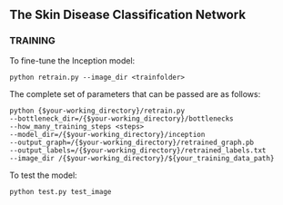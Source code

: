 ## The Skin Disease Classification Network

### TRAINING

To fine-tune the Inception model:
```
python retrain.py --image_dir <trainfolder>
```

The complete set of parameters that can be passed are as follows:
```
python {$your-working_directory}/retrain.py
--bottleneck_dir=/{$your-working_directory}/bottlenecks         
--how_many_training_steps <steps>
--model_dir=/{$your-working_directory}/inception
--output_graph=/{$your-working_directory}/retrained_graph.pb
--output_labels=/{$your-working_directory}/retrained_labels.txt
--image_dir /{$your-working_directory}/${your_training_data_path}
```

To test the model:
```
python test.py test_image
```
